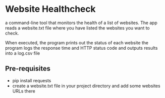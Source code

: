 # Website Healthcheck 

a command-line tool that monitors the health of a list of websites. The app reads a website.txt file where you have listed the websites you want to check.

When executed, the program prints out the status of each website
the program logs the response time and HTTP status code and outputs results into a log.csv file

## Pre-requisites 

- pip install requests
- create a website.txt file in your project directory and add some websites URLs there


